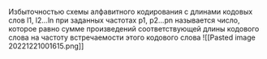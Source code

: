 Избыточностью схемы алфавитного кодирования с длинами кодовых слов l1, l2...ln при заданных частотах p1, p2...pn называется число, которое равно сумме произведений соответствующей длины кодового слова на частоту встречаемости этого кодового слова
![[Pasted image 20221221001615.png]]